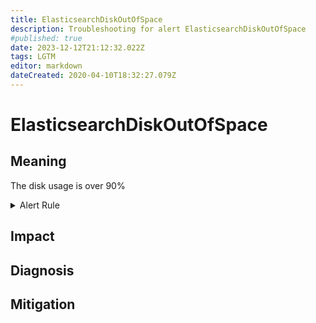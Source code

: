 ```yaml
---
title: ElasticsearchDiskOutOfSpace
description: Troubleshooting for alert ElasticsearchDiskOutOfSpace
#published: true
date: 2023-12-12T21:12:32.022Z
tags: LGTM
editor: markdown
dateCreated: 2020-04-10T18:32:27.079Z
---
```


# ElasticsearchDiskOutOfSpace

## Meaning
[//]: # "Short paragraph that explains what the alert means"
The disk usage is over 90%

<details>
  <summary>Alert Rule</summary>

  ```yaml
alert: ElasticsearchDiskOutOfSpace
expr: elasticsearch_filesystem_data_available_bytes / elasticsearch_filesystem_data_size_bytes * 100 < 10
for: 0m
labels:
    severity: critical
annotations:
    summary: Elasticsearch disk out of space (instance {{ $labels.instance }})
    description: |-
        The disk usage is over 90%
          VALUE = {{ $value }}
          LABELS = {{ $labels }}
    runbook: https://github.com/srerun/prometheus-alerts/content/runbooks/ElasticsearchDiskOutOfSpace

  ```
</details>


## Impact
[//]: # "What could / will happen if the alert is not addressed"



## Diagnosis
[//]: # "Steps to take to identify the cause of the problem"



## Mitigation
[//]: # "The steps necessary to resolve the alert"
